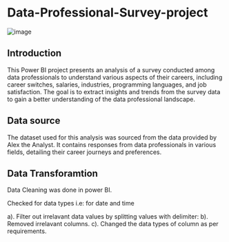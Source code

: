 # Data-Professional-Survey-project
![image](https://github.com/mdatharimam/Data-Professional-Survey-project/assets/108511168/80eeee4d-71a9-492f-904f-97f2e851280f)
## Introduction 
This Power BI project presents an analysis of a survey conducted among data professionals to understand various aspects of their careers, including career switches, salaries, industries, programming languages, and job satisfaction. The goal is to extract insights and trends from the survey data to gain a better understanding of the data professional landscape.
## Data source 
The dataset used for this analysis was sourced from the data provided by Alex the Analyst. It contains responses from data professionals in various fields, detailing their career journeys and preferences.
## Data Transforamtion 
Data Cleaning was done in power BI.

Checked for data types i.e: for date and time

a). Filter out irrelavant data values by splitting values with delimiter:
b). Removed irrelavant columns.
c). Changed the data types of column as per requirements.

